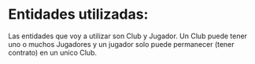 # Entidades utilizadas:
Las entidades que voy a utilizar son Club y Jugador. Un Club puede tener uno o muchos Jugadores y un jugador solo puede permanecer (tener contrato) en un unico Club.
